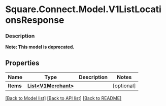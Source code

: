 # Square.Connect.Model.V1ListLocationsResponse

### Description


**Note: This model is deprecated.**

## Properties

Name | Type | Description | Notes
------------ | ------------- | ------------- | -------------
**Items** | [**List&lt;V1Merchant&gt;**](V1Merchant.md) |  | [optional] 



[[Back to Model list]](../README.md#documentation-for-models) [[Back to API list]](../README.md#documentation-for-api-endpoints) [[Back to README]](../README.md)

